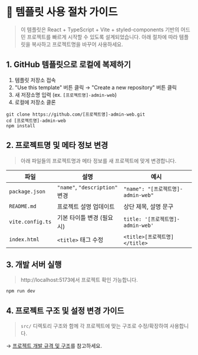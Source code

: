 # 🚀 템플릿 사용 절차 가이드

> 이 템플릿은 React + TypeScript + Vite + styled-components 기반의 어드민 프로젝트를 빠르게 시작할 수 있도록 설계되었습니다.
> 아래 절차에 따라 템플릿을 복사하고 프로젝트명을 바꾸어 사용하세요.

## 1. GitHub 템플릿으로 로컬에 복제하기

1. 템플릿 저장소 접속
2. "Use this template" 버튼 클릭 → "Create a new repository" 버튼 클릭
3. 새 저장소명 입력 (ex. `[프로젝트명]-admin-web`)
4. 로컬에 저장소 클론

```
git clone https://github.com/[프로젝트명]-admin-web.git
cd [프로젝트명]-admin-web
npm install
```

## 2. 프로젝트명 및 메타 정보 변경

> 아래 파일들의 프로젝트명과 메타 정보를 새 프로젝트에 맞게 변경합니다.

| 파일             | 설명                           | 예시                               |
| ---------------- | ------------------------------ | ---------------------------------- |
| `package.json`   | `"name"`, `"description"` 변경 | `"name": "[프로젝트명]-admin-web"` |
| `README.md`      | 프로젝트 설명 업데이트         | 상단 제목, 설명 문구               |
| `vite.config.ts` | 기본 타이틀 변경 (필요시)      | `title: '[프로젝트명]-admin-web'`  |
| `index.html`     | `<title>` 태그 수정            | `<title>[프로젝트명]</title>`      |

## 3. 개발 서버 실행

> http://localhost:5173에서 프로젝트 확인 가능합니다.

```
npm run dev
```

## 4. 프로젝트 구조 및 설정 변경 가이드

> `src/` 디렉토리 구조와 함께 각 프로젝트에 맞는 구조로 수정/확장하여 사용합니다.

→ [프로젝트 개발 규격 및 구조](https://inavisystems.atlassian.net/wiki/x/HADaMQ)를 참고하세요.
